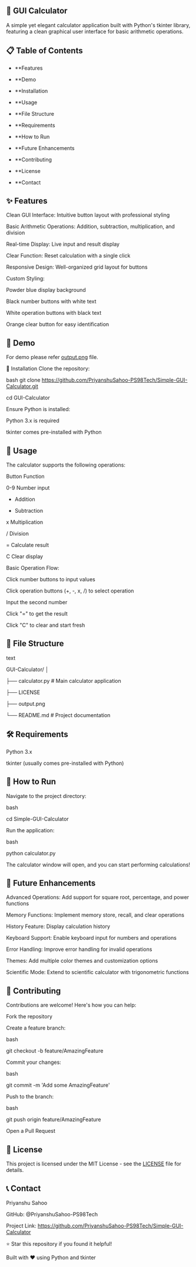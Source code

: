 ## 🧮 GUI Calculator
A simple yet elegant calculator application built with Python's tkinter library, featuring a clean graphical user interface for basic arithmetic operations.

## 📋 Table of Contents
- **Features

- **Demo

- **Installation

- **Usage

- **File Structure

- **Requirements

- **How to Run

- **Future Enhancements

- **Contributing

- **License

- **Contact

## ✨ Features
Clean GUI Interface: Intuitive button layout with professional styling

Basic Arithmetic Operations: Addition, subtraction, multiplication, and division

Real-time Display: Live input and result display

Clear Function: Reset calculation with a single click

Responsive Design: Well-organized grid layout for buttons

Custom Styling:

Powder blue display background

Black number buttons with white text

White operation buttons with black text

Orange clear button for easy identification

## 🎯 Demo
For demo please refer [output.png](https://github.com/PriyanshuSahoo-PS98Tech/Simple-GUI-Calculator/blob/main/output.png) file.

🔧 Installation
Clone the repository:

bash
git clone https://github.com/PriyanshuSahoo-PS98Tech/Simple-GUI-Calculator.git

cd GUI-Calculator

Ensure Python is installed:

Python 3.x is required

tkinter comes pre-installed with Python

## 📖 Usage
The calculator supports the following operations:

Button	Function

0-9	Number input

+	Addition

-	Subtraction

x	Multiplication

/	Division

=	Calculate result

C	Clear display

Basic Operation Flow:

Click number buttons to input values

Click operation buttons (+, -, x, /) to select operation

Input the second number

Click "=" to get the result

Click "C" to clear and start fresh

## 📁 File Structure
text

GUI-Calculator/
│

├── calculator.py          # Main calculator application

├── LICENSE

├── output.png

└── README.md             # Project documentation

## 🛠️ Requirements
Python 3.x

tkinter (usually comes pre-installed with Python)

## 🚀 How to Run
Navigate to the project directory:

bash

cd Simple-GUI-Calculator

Run the application:

bash

python calculator.py

The calculator window will open, and you can start performing calculations!

## 🔮 Future Enhancements
 Advanced Operations: Add support for square root, percentage, and power functions

 Memory Functions: Implement memory store, recall, and clear operations

 History Feature: Display calculation history

 Keyboard Support: Enable keyboard input for numbers and operations

 Error Handling: Improve error handling for invalid operations

 Themes: Add multiple color themes and customization options

 Scientific Mode: Extend to scientific calculator with trigonometric functions

## 🤝 Contributing
Contributions are welcome! Here's how you can help:

Fork the repository

Create a feature branch:

bash

git checkout -b feature/AmazingFeature

Commit your changes:

bash

git commit -m 'Add some AmazingFeature'

Push to the branch:

bash

git push origin feature/AmazingFeature

Open a Pull Request

## 📄 License
This project is licensed under the MIT License - see the [LICENSE](https://github.com/PriyanshuSahoo-PS98Tech/Simple-GUI-Calculator/blob/main/LICENSE) file for details.

## 📞 Contact
Priyanshu Sahoo

GitHub: @PriyanshuSahoo-PS98Tech

Project Link: https://github.com/PriyanshuSahoo-PS98Tech/Simple-GUI-Calculator

⭐ Star this repository if you found it helpful!

Built with ❤️ using Python and tkinter
